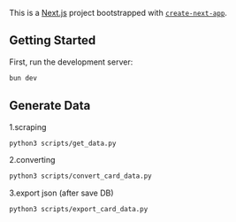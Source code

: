 This is a [Next.js](https://nextjs.org) project bootstrapped with [`create-next-app`](https://nextjs.org/docs/app/api-reference/cli/create-next-app).

## Getting Started

First, run the development server:

```bash
bun dev
```

## Generate Data

1.scraping

```bash
python3 scripts/get_data.py
```

2.converting

```bash
python3 scripts/convert_card_data.py
```

3.export json (after save DB)

```bash
python3 scripts/export_card_data.py
```